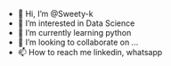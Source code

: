 - 👋 Hi, I’m @Sweety-k
- 👀 I’m interested in Data Science
- 🌱 I’m currently learning python 
- 💞️ I’m looking to collaborate on ...
- 📫 How to reach me linkedin, whatsapp

<!---
Sweety-k/Sweety-k is a ✨ special ✨ repository because its `README.md` (this file) appears on your GitHub profile.
You can click the Preview link to take a look at your changes.
--->
